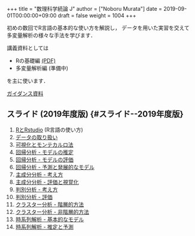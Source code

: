 +++
title = "数理科学続論 J"
author = ["Noboru Murata"]
date = 2019-09-01T00:00:00+09:00
draft = false
weight = 1004
+++

初めの数回でR言語の基本的な使い方を解説し，
データを用いた実習を交えて
多変量解析の様々な手法を学びます．

講義資料としては

-   Rの基礎編 [(PDF)](https://github.com/noboru-murata/sda/blob/master/text/note1.pdf)
-   多変量解析編 (準備中)

を主に使います．

[ガイダンス資料](../../autumn/slide00.html)


## スライド (2019年度版) {#スライド--2019年度版}

1.  [RとRstudio](../../autumn/slide01.html) (R言語の使い方)
2.  [データの取り扱い](../../autumn/slide02.html)
3.  [可視化とモンテカルロ法](../../autumn/slide03.html)
4.  [回帰分析 - モデルの推定](../../autumn/slide04.html)
5.  [回帰分析 - モデルの評価](../../autumn/slide05.html)
6.  [回帰分析 - 予測と発展的なモデル](../../autumn/slide06.html)
7.  [主成分分析 - 考え方](../../autumn/slide07.html)
8.  [主成分分析 - 評価と視覚化](../../autumn/slide08.html)
9.  [判別分析 - 考え方](../../autumn/slide09.html)
10. [判別分析 - 評価](../../autumn/slide10.html)
11. [クラスター分析 - 階層的方法](../../autumn/slide11.html)
12. [クラスター分析 - 非階層的方法](../../autumn/slide12.html)
13. [時系列解析 - 基本的なモデル](../../autumn/slide13.html)
14. [時系列解析 - 推定と予測](../../autumn/slide14.html)